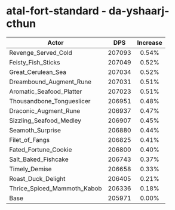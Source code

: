 # atal-fort-standard - da-yshaarj-cthun
| Actor | DPS | Increase |
|---|:---:|:---:|
|Revenge_Served_Cold|207093|0.54%|
|Feisty_Fish_Sticks|207049|0.52%|
|Great_Cerulean_Sea|207034|0.52%|
|Dreambound_Augment_Rune|207031|0.51%|
|Aromatic_Seafood_Platter|207023|0.51%|
|Thousandbone_Tongueslicer|206951|0.48%|
|Draconic_Augment_Rune|206937|0.47%|
|Sizzling_Seafood_Medley|206907|0.45%|
|Seamoth_Surprise|206880|0.44%|
|Filet_of_Fangs|206825|0.41%|
|Fated_Fortune_Cookie|206800|0.40%|
|Salt_Baked_Fishcake|206743|0.37%|
|Timely_Demise|206658|0.33%|
|Roast_Duck_Delight|206405|0.21%|
|Thrice_Spiced_Mammoth_Kabob|206336|0.18%|
|Base|205971|0.00%|
